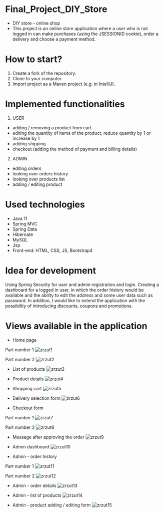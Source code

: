 # Final_Project_DIY_Store
* DIY store - online shop
* This project is an online store application where a user who is not logged in can make purchases (using the JSESSIONID cookie), order a delivery and choose a payment method.
# How to start?
1. Create a fork of the repository.
2. Clone to your computer.
3. Import project as a Maven project (e.g. in IntelliJ).
# Implemented functionalities
1. USER
* adding / removing a product from cart
* editing the quantity of items of the product, reduce quantity by 1 or increase by 1
* adding shipping
* checkout (adding the method of payment and billing details)
2. ADMIN
* editing orders
* looking over orders history
* looking over products list
* adding / editing product
# Used technologies
* Java 11
* Spring MVC
* Spring Data
* Hibernate
* MySQL
* Jsp
* Front-end: HTML, CSS, JS, Bootstrap4
# Idea for development
Using Spring Security for user and admin registration and login. Creating a dashboard for a logged in user, in which the order history would be available and the ability to edit the address and some user data such as password. In addition, I would like to extend the application with the possibility of introducing discounts, coupons and promotions.
# Views available in the application
* Home page

Part number 1
![zrzut1](https://user-images.githubusercontent.com/72383528/123265330-379f5200-d4fb-11eb-9c16-dabb356488b2.png)

Part number 2
![zrzut2](https://user-images.githubusercontent.com/72383528/123265679-92d14480-d4fb-11eb-9d6f-74e262f7f7f6.png)

* List of products
![zrzut3](https://user-images.githubusercontent.com/72383528/123265803-b5635d80-d4fb-11eb-96a7-3908713e78a4.png)

* Product details
![zrzut4](https://user-images.githubusercontent.com/72383528/123265977-de83ee00-d4fb-11eb-846a-eedc178de377.png)

* Shopping cart
![zrzut5](https://user-images.githubusercontent.com/72383528/123266148-096e4200-d4fc-11eb-907f-8d6672ad1cd7.png)

* Delivery selection form
![zrzut6](https://user-images.githubusercontent.com/72383528/123266456-55b98200-d4fc-11eb-97f9-437fd852d19a.png)

* Checkout form

Part number 1
![zrzut7](https://user-images.githubusercontent.com/72383528/123266681-8a2d3e00-d4fc-11eb-89b0-ec4f9e6383fa.png)

Part number 2
![zrzut8](https://user-images.githubusercontent.com/72383528/123266709-90231f00-d4fc-11eb-8f0c-f4d0ec138464.png)

* Message after approving the order
![zrzut9](https://user-images.githubusercontent.com/72383528/123267093-e98b4e00-d4fc-11eb-8b92-73d2136c5e97.png)

* Admin dashboard
![zrzut10](https://user-images.githubusercontent.com/72383528/123267327-2bb48f80-d4fd-11eb-9fec-4a14bc6fe376.png)

* Admin - order history

Part number 1
![zrzut11](https://user-images.githubusercontent.com/72383528/123267512-64546900-d4fd-11eb-82ec-535b761045cf.png)

Part number 2
![zrzut12](https://user-images.githubusercontent.com/72383528/123267570-73d3b200-d4fd-11eb-90c8-5cc4c22f08b7.png)

* Admin - order details
![zrzut13](https://user-images.githubusercontent.com/72383528/123267701-96fe6180-d4fd-11eb-9987-952982c22640.png)

* Admin - list of products
![zrzut14](https://user-images.githubusercontent.com/72383528/123267852-bf865b80-d4fd-11eb-9b87-c7fefb6f01ca.png)

* Admin - product adding / editing form
![zrzut15](https://user-images.githubusercontent.com/72383528/123267985-e3e23800-d4fd-11eb-809f-fe22a624bbc1.png)
